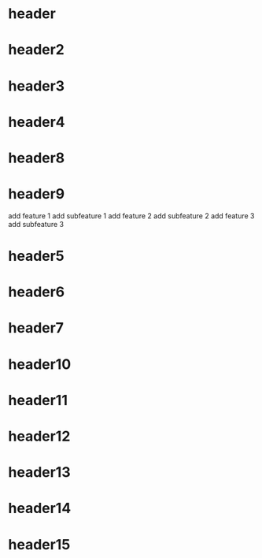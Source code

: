 # header 

# header2 

# header3
# header4
# header8
# header9
add feature 1 
add subfeature 1
add feature 2
add subfeature 2
add feature 3
add subfeature 3


# header5

# header6

# header7

# header10
# header11
# header12

# header13
# header14
# header15